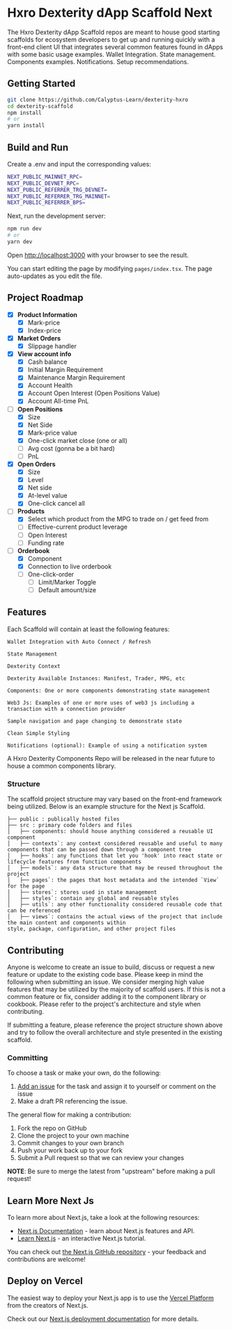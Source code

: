 # Hxro Dexterity dApp Scaffold Next

The Hxro Dexterity dApp Scaffold repos are meant to house good starting scaffolds for ecosystem developers to get up and running quickly with a front-end client UI that integrates several common features found in dApps with some basic usage examples. Wallet Integration. State management. Components examples. Notifications. Setup recommendations.

## Getting Started

```bash
git clone https://github.com/Calyptus-Learn/dexterity-hxro
cd dexterity-scaffold
npm install
# or
yarn install
```

## Build and Run

Create a .env and input the corresponding values:

```sh
NEXT_PUBLIC_MAINNET_RPC=
NEXT_PUBLIC_DEVNET_RPC=
NEXT_PUBLIC_REFERRER_TRG_DEVNET=
NEXT_PUBLIC_REFERRER_TRG_MAINNET=
NEXT_PUBLIC_REFERRER_BPS=
```

Next, run the development server:

```bash
npm run dev
# or
yarn dev
```

Open [http://localhost:3000](http://localhost:3000) with your browser to see the result.

You can start editing the page by modifying `pages/index.tsx`. The page auto-updates as you edit the file.

## Project Roadmap

- [x] **Product Information**
  - [x] Mark-price
  - [x] Index-price
- [x] **Market Orders**
  - [x] Slippage handler
- [x] **View account info**
  - [x] Cash balance
  - [x] Initial Margin Requirement
  - [x] Maintenance Margin Requirement
  - [x] Account Health
  - [x] Account Open Interest (Open Positions Value)
  - [x] Account All-time PnL
- [ ] **Open Positions**
  - [x] Size
  - [x] Net Side
  - [x] Mark-price value
  - [x] One-click market close (one or all)
  - [ ] Avg cost (gonna be a bit hard)
  - [ ] PnL
- [x] **Open Orders**
  - [x] Size
  - [x] Level
  - [x] Net side
  - [x] At-level value
  - [x] One-click cancel all
- [ ] **Products**
  - [x] Select which product from the MPG to trade on / get feed from
  - [ ] Effective-current product leverage
  - [ ] Open Interest
  - [ ] Funding rate
- [ ] **Orderbook**
  - [x] Component
  - [x] Connection to live orderbook
  - [ ] One-click-order
    - [ ] Limit/Marker Toggle
    - [ ] Default amount/size

## Features

Each Scaffold will contain at least the following features:

```
Wallet Integration with Auto Connect / Refresh

State Management

Dexterity Context

Dexterity Available Instances: Manifest, Trader, MPG, etc

Components: One or more components demonstrating state management

Web3 Js: Examples of one or more uses of web3 js including a transaction with a connection provider

Sample navigation and page changing to demonstrate state

Clean Simple Styling

Notifications (optional): Example of using a notification system

```

A Hxro Dexterity Components Repo will be released in the near future to house a common components library.

### Structure

The scaffold project structure may vary based on the front-end framework being utilized. Below is an example structure for the Next js Scaffold.

```
├── public : publically hosted files
├── src : primary code folders and files
│   ├── components: should house anything considered a reusable UI component
│   ├── contexts`: any context considered reusable and useful to many components that can be passed down through a component tree
│   ├── hooks`: any functions that let you 'hook' into react state or lifecycle features from function components
│   ├── models`: any data structure that may be reused throughout the project
│   ├── pages`: the pages that host metadata and the intended `View` for the page
│   ├── stores`: stores used in state management
│   ├── styles`: contain any global and reusable styles
│   ├── utils`: any other functionality considered reusable code that can be referenced
│   ├── views`: contains the actual views of the project that include the main content and components within
style, package, configuration, and other project files

```

## Contributing

Anyone is welcome to create an issue to build, discuss or request a new feature or update to the existing code base. Please keep in mind the following when submitting an issue. We consider merging high value features that may be utilized by the majority of scaffold users. If this is not a common feature or fix, consider adding it to the component library or cookbook. Please refer to the project's architecture and style when contributing.

If submitting a feature, please reference the project structure shown above and try to follow the overall architecture and style presented in the existing scaffold.

### Committing

To choose a task or make your own, do the following:

1. [Add an issue](https://github.com/cinojosa0705/dexterity-scaffold/issues/new) for the task and assign it to yourself or comment on the issue
2. Make a draft PR referencing the issue.

The general flow for making a contribution:

1. Fork the repo on GitHub
2. Clone the project to your own machine
3. Commit changes to your own branch
4. Push your work back up to your fork
5. Submit a Pull request so that we can review your changes

**NOTE**: Be sure to merge the latest from "upstream" before making a
pull request!

## Learn More Next Js

To learn more about Next.js, take a look at the following resources:

- [Next.js Documentation](https://nextjs.org/docs) - learn about Next.js features and API.
- [Learn Next.js](https://nextjs.org/learn) - an interactive Next.js tutorial.

You can check out [the Next.js GitHub repository](https://github.com/vercel/next.js/) - your feedback and contributions are welcome!

## Deploy on Vercel

The easiest way to deploy your Next.js app is to use the [Vercel Platform](https://vercel.com/new?utm_medium=default-template&filter=next.js&utm_source=create-next-app&utm_campaign=create-next-app-readme) from the creators of Next.js.

Check out our [Next.js deployment documentation](https://nextjs.org/docs/deployment) for more details.
